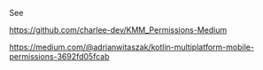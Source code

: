 See

https://github.com/charlee-dev/KMM_Permissions-Medium

https://medium.com/@adrianwitaszak/kotlin-multiplatform-mobile-permissions-3692fd05fcab

